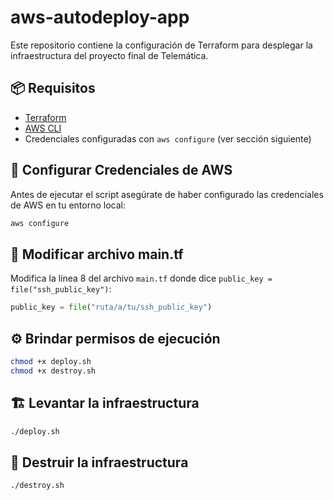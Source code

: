 # aws-autodeploy-app

Este repositorio contiene la configuración de Terraform para desplegar la infraestructura del proyecto final de Telemática.

## 📦 Requisitos

- [Terraform](https://developer.hashicorp.com/terraform)
- [AWS CLI](https://docs.aws.amazon.com/cli/latest/userguide/getting-started-install.html)
- Credenciales configuradas con `aws configure` (ver sección siguiente)

## 🔐 Configurar Credenciales de AWS

Antes de ejecutar el script asegúrate de haber configurado las credenciales de AWS en tu entorno local:

```bash
aws configure
```

## 🔑 Modificar archivo main.tf

Modifica la línea 8 del archivo `main.tf` donde dice `public_key = file("ssh_public_key")`:

```terraform
public_key = file("ruta/a/tu/ssh_public_key")
```

## ⚙️ Brindar permisos de ejecución

```bash
chmod +x deploy.sh
chmod +x destroy.sh
```

## 🏗️ Levantar la infraestructura

```bash
./deploy.sh
```

## 🧨 Destruir la infraestructura

```bash
./destroy.sh
```
